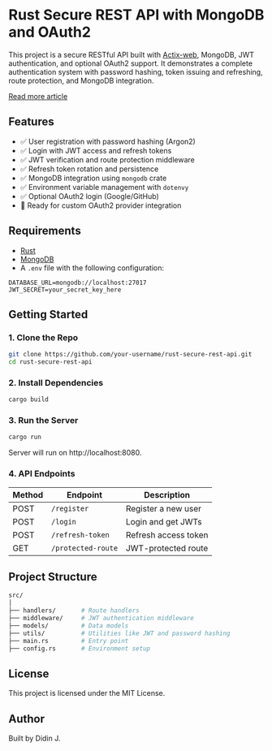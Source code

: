 # Rust Secure REST API with MongoDB and OAuth2

This project is a secure RESTful API built with [Actix-web](https://actix.rs/), MongoDB, JWT authentication, and optional OAuth2 support. It demonstrates a complete authentication system with password hashing, token issuing and refreshing, route protection, and MongoDB integration.

[Read more article]()

## Features

- ✅ User registration with password hashing (Argon2)
- ✅ Login with JWT access and refresh tokens
- ✅ JWT verification and route protection middleware
- ✅ Refresh token rotation and persistence
- ✅ MongoDB integration using `mongodb` crate
- ✅ Environment variable management with `dotenvy`
- ✅ Optional OAuth2 login (Google/GitHub)
- 🔐 Ready for custom OAuth2 provider integration

## Requirements

- [Rust](https://www.rust-lang.org/tools/install)
- [MongoDB](https://www.mongodb.com/try/download/community)
- A `.env` file with the following configuration:

```env
DATABASE_URL=mongodb://localhost:27017
JWT_SECRET=your_secret_key_here
```

## Getting Started

### 1. Clone the Repo

```bash
git clone https://github.com/your-username/rust-secure-rest-api.git
cd rust-secure-rest-api
```

### 2. Install Dependencies

```bash
cargo build
```

### 3. Run the Server

```bash
cargo run
```

Server will run on http://localhost:8080.

### 4. API Endpoints

| Method | Endpoint           | Description          |
| ------ | ------------------ | -------------------- |
| POST   | `/register`        | Register a new user  |
| POST   | `/login`           | Login and get JWTs   |
| POST   | `/refresh-token`   | Refresh access token |
| GET    | `/protected-route` | JWT-protected route  |

## Project Structure

```graphql
src/
│
├── handlers/       # Route handlers
├── middleware/     # JWT authentication middleware
├── models/         # Data models
├── utils/          # Utilities like JWT and password hashing
├── main.rs         # Entry point
├── config.rs       # Environment setup
```

## License

This project is licensed under the MIT License.

## Author

Built by Didin J.
